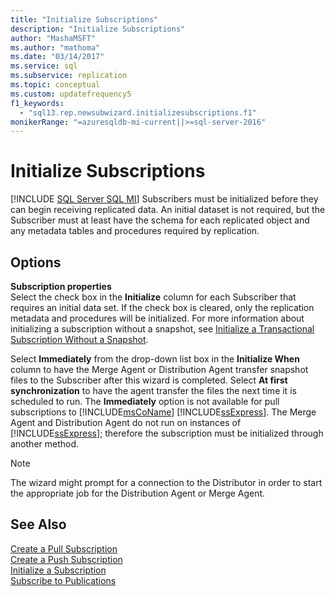 ```yaml
---
title: "Initialize Subscriptions"
description: "Initialize Subscriptions"
author: "MashaMSFT"
ms.author: "mathoma"
ms.date: "03/14/2017"
ms.service: sql
ms.subservice: replication
ms.topic: conceptual
ms.custom: updatefrequency5
f1_keywords:
  - "sql13.rep.newsubwizard.initializesubscriptions.f1"
monikerRange: "=azuresqldb-mi-current||>=sql-server-2016"
---
```

# Initialize Subscriptions
[!INCLUDE [SQL Server SQL MI](../../includes/applies-to-version/sql-asdbmi.md)]
  Subscribers must be initialized before they can begin receiving replicated data. An initial dataset is not required, but the Subscriber must at least have the schema for each replicated object and any metadata tables and procedures required by replication.  
  
## Options  
 **Subscription properties**  
 Select the check box in the **Initialize** column for each Subscriber that requires an initial data set. If the check box is cleared, only the replication metadata and procedures will be initialized. For more information about initializing a subscription without a snapshot, see [Initialize a Transactional Subscription Without a Snapshot](../../relational-databases/replication/initialize-a-transactional-subscription-without-a-snapshot.md).  
  
 Select **Immediately** from the drop-down list box in the **Initialize When** column to have the Merge Agent or Distribution Agent transfer snapshot files to the Subscriber after this wizard is completed. Select **At first synchronization** to have the agent transfer the files the next time it is scheduled to run. The **Immediately** option is not available for pull subscriptions to [!INCLUDE[msCoName](../../includes/msconame-md.md)] [!INCLUDE[ssExpress](../../includes/ssexpress-md.md)]. The Merge Agent and Distribution Agent do not run on instances of [!INCLUDE[ssExpress](../../includes/ssexpress-md.md)]; therefore the subscription must be initialized through another method.  
  
> [!NOTE]  
>  The wizard might prompt for a connection to the Distributor in order to start the appropriate job for the Distribution Agent or Merge Agent.  
  
## See Also  
 [Create a Pull Subscription](../../relational-databases/replication/create-a-pull-subscription.md)   
 [Create a Push Subscription](../../relational-databases/replication/create-a-push-subscription.md)   
 [Initialize a Subscription](../../relational-databases/replication/initialize-a-subscription.md)   
 [Subscribe to Publications](../../relational-databases/replication/subscribe-to-publications.md)  
  
  
